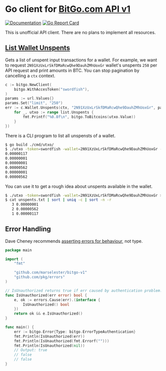 # Go client for [BitGo.com API v1](https://bitgo.github.io/bitgo-docs/)

[![Documentation](https://godoc.org/github.com/marselester/bitgo-v1?status.svg)](https://godoc.org/github.com/marselester/bitgo-v1)
[![Go Report Card](https://goreportcard.com/badge/github.com/marselester/bitgo-v1)](https://goreportcard.com/report/github.com/marselester/bitgo-v1)

This is unofficial API client. There are no plans to implement all resources.

## [List Wallet Unspents](https://bitgo.github.io/bitgo-docs/#list-wallet-unspents)

Gets a list of unspent input transactions for a wallet. For example, we want to request
`2N91XzUxLrSkfDMaRcwQhe9DauhZMhUoxGr` wallet's unspents `250` per API request and
print amounts in BTC. You can stop pagination by cancelling a `ctx` context.

```go
c := bitgo.NewClient(
    bitgo.WithAccesToken("swordfish"),
)
params := url.Values{}
params.Set("limit", "250")
err := c.Wallet.Unspents(ctx, "2N91XzUxLrSkfDMaRcwQhe9DauhZMhUoxGr", params, func(list *bitgo.UnspentList) {
    for _, utxo := range list.Unspents {
        fmt.Printf("%0.8f\n", bitgo.ToBitcoins(utxo.Value))
    }
})
```

There is a CLI program to list all unspensts of a wallet.

```sh
$ go build ./cmd/utxo/
$ ./utxo -token=swordfish -wallet=2N91XzUxLrSkfDMaRcwQhe9DauhZMhUoxGr -limit=250
0.00000117
0.00000001
0.00000001
0.00000562
0.00000001
0.00000562
```

You can use it to get a rough idea about unspents available in the wallet.

```sh
$ ./utxo -token=swordfish -wallet=2N91XzUxLrSkfDMaRcwQhe9DauhZMhUoxGr > unspents.txt
$ cat unspents.txt | sort | uniq -c | sort -n -r
   3 0.00000001
   2 0.00000562
   1 0.00000117
```

## Error Handling

Dave Cheney recommends
[asserting errors for behaviour](https://dave.cheney.net/2016/04/27/dont-just-check-errors-handle-them-gracefully), not type.

```go
package main

import (
	"fmt"

	"github.com/marselester/bitgo-v1"
	"github.com/pkg/errors"
)

// IsUnauthorized returns true if err caused by authentication problem.
func IsUnauthorized(err error) bool {
	e, ok := errors.Cause(err).(interface {
		IsUnauthorized() bool
	})
	return ok && e.IsUnauthorized()
}

func main() {
	err := bitgo.Error{Type: bitgo.ErrorTypeAuthentication}
	fmt.Println(IsUnauthorized(err))
	fmt.Println(IsUnauthorized(fmt.Errorf("")))
	fmt.Println(IsUnauthorized(nil))
	// Output: true
	// false
	// false
}
```

